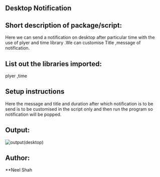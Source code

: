 ## Desktop Notification

## Short description of package/script: 
Here we can send a notification on desktop after particular time with the use of plyer and time library .We can customise Title ,message of notification.

## List out the libraries imported: 
plyer ,time

## Setup instructions
Here the message and title and duration after which notification is to be send is to be customised in the script only and then run the program so notification will be popped.


## Output:
![output(desktop)](https://user-images.githubusercontent.com/71593494/122388764-d40ea500-cf8d-11eb-9043-8a630d3a211b.png)

## Author:
**Neel Shah
